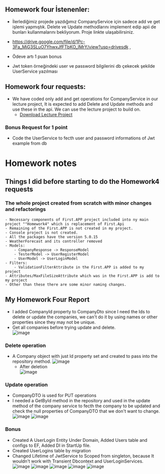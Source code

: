 ﻿## Homework four İstenenler:

* İlerlediğimiz projede yazdığımız CompanyService için sadece add ve get işlemi yapmıştık. Delete ve Update methodlarını implement edip apii de bunları kullanmalarını bekliyorum. Proje linkte ulaşabilirsiniz.
* https://drive.google.com/file/d/1Pc-3Fa_MjG3SLuO7YhwxJfFTbKO_IMrY/view?usp=drivesdk ,

* Ödeve artı 1 puan bonus

* Jwt token örneğindeki user ve password bilgilerini db çekecek şekilde UserService yazılması

## Homework four requests:
* We have coded only add and get operations for CompanyService in our lecture project, It is expected to add Delete and Update methods and use these in the api. We can use the lecture project to build on.
	- [Download Lecture Project](https://drive.google.com/file/d/1Pc-3Fa_MjG3SLuO7YhwxJfFTbKO_IMrY/view?usp=drivesdk)
### Bonus Request for 1 point
* Code the UserService to fecth user and password informations of Jwt example from db

# Homework notes

## Things I did before starting to do the Homework4 requests

### The whole project created from scratch with minor changes and refactorings
	- Necessary components of First.APP project included into ny main project ""Homework4" which is replacement of First.Api
	- Remaining of the First.APP is not created in my project.
	- Console project is not created.
	- All the packages have the version 5.0.15
	- WeatherForecast and its controller removed
	- Models:
		- CompanyResponse -> ResponseModel
		- TesterModel -> UserRegisterModel
		- UserModel -> UserLoginModel
	- Filters:
		- ValidationFilterAttribute in the First.APP is added to my project
	- Attributes/MaxFileSizeAttribute which was in the First.APP is add to my project
	- Other than these there are some minor naming changes.

## My Homework Four Report
- I added CompanyId property to CompanyDto since I need the Ids to delete or update the companies, we can't do it by using names or other properties since they may not be unique.
- Get all companies before trying update and delete.  
![image](https://user-images.githubusercontent.com/59605826/160919476-3f5c6d82-ad5f-4402-b8ab-968205b749f4.png)  
### Delete operation
- A Company object with just Id property set and created to pass into the repository method.
![image](https://user-images.githubusercontent.com/59605826/160920969-9058d4f9-8a4f-4f29-a238-f727bad1c7ed.png)
	- After deletion  
![image](https://user-images.githubusercontent.com/59605826/160921238-1bbd6e8d-f824-46da-9c1a-d41ae44e3d41.png)

### Update operation
- CompanyDTO is used for PUT operations
- I needed a GetById method in the repository and used in the update method of the company service to fecth the company to be updated and check the null properties of CompanyDTO that we don't want to change.
![image](https://user-images.githubusercontent.com/59605826/160933943-9eb81861-9b25-4a36-a980-2c86a51c74ea.png)
![image](https://user-images.githubusercontent.com/59605826/160934020-b4095bdb-a14f-4c7b-bc9e-bcec402ba143.png)

### Bonus
- Created A UserLogin Entity Under Domain, Added Users table and configs to EF, Added DI in StartUp file.
- Created UserLogins table by migration
- Changed Lifetime of JwtService to Scoped from singleton, because It wouldn't work with Transient Dbcontext and UserLoginServices.
![image](https://user-images.githubusercontent.com/59605826/160943331-0e361ef0-bbb7-4184-af37-2b833f39b62c.png)
![image](https://user-images.githubusercontent.com/59605826/160943458-857505c4-043e-4b09-8ed5-fc0ca3ff822d.png)
![image](https://user-images.githubusercontent.com/59605826/160943487-e8982d75-56cc-4702-a58b-ea8bcabe883f.png)
![image](https://user-images.githubusercontent.com/59605826/160943529-860eb74f-b069-41b1-85e1-982899cde61d.png)
![image](https://user-images.githubusercontent.com/59605826/160943559-9c78a5ff-ec8e-40bb-8a3f-a72e0477b663.png)

